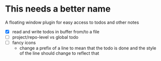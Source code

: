 # This needs a better name
A floating window plugin for easy access to todos and other notes

- [x] read and write todos in buffer from/to a file
- [ ] project/repo-level vs global todo 
- [ ] fancy icons
    - change a prefix of a line to mean that the todo is done and the style of the line should change to reflect that
